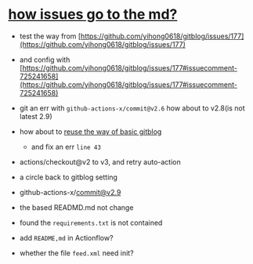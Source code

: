 # [how issues go to the md?](https://github.com/SylverQG/Blogs/issues/2)

- test the way from [https://github.com/yihong0618/gitblog/issues/177](https://github.com/yihong0618/gitblog/issues/177)

- and config with [https://github.com/yihong0618/gitblog/issues/177#issuecomment-725241658](https://github.com/yihong0618/gitblog/issues/177#issuecomment-725241658)

- git an err with `github-actions-x/commit@v2.6` how about to v2.8(is not latest 2.9)

- how about to [reuse the way of basic gitblog](https://github.com/SylverQG/Blogs/commit/bd05a17f62380dd5f960108f87089f069eebf6b5)
  - and fix an err `line 43`
- actions/checkout@v2 to v3, and retry auto-action

- a circle back to gitblog setting
- github-actions-x/commit@v2.9

- the based READMD.md not change
- found the `requirements.txt` is not contained
- add `README,md` in Actionflow?
- whether the file `feed.xml` need init?